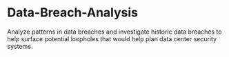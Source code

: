 # Data-Breach-Analysis
Analyze patterns in data breaches and investigate historic data breaches to help surface potential loopholes that would help plan data center security systems.
